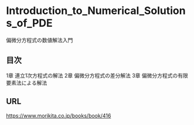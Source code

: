 # Introduction_to_Numerical_Solutions_of_PDE
偏微分方程式の数値解法入門
## 目次
1章 連立1次方程式の解法
2章 偏微分方程式の差分解法
3章 偏微分方程式の有限要素法による解法

## URL
https://www.morikita.co.jp/books/book/416
